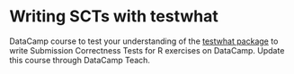 # Writing SCTs with testwhat

DataCamp course to test your understanding of the [testwhat package](https://github.com/testwhat) to write Submission Correctness Tests for R exercises on DataCamp. Update this course through DataCamp Teach.